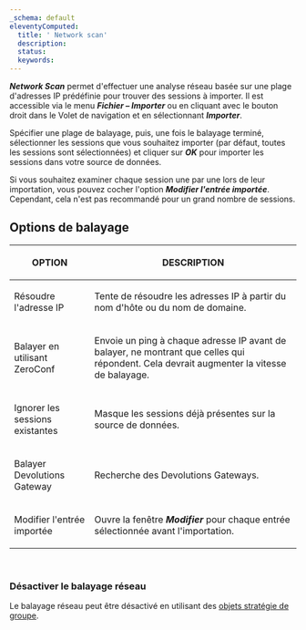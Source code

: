 ```yaml
---
_schema: default
eleventyComputed:
  title: ' Network scan'
  description:
  status:
  keywords:
---
```

***Network Scan*** permet d'effectuer une analyse réseau basée sur une plage d'adresses IP prédéfinie pour trouver des sessions à importer. Il est accessible via le menu ***Fichier – Importer*** ou en cliquant avec le bouton droit dans le Volet de navigation et en sélectionnant ***Importer***.

Spécifier une plage de balayage, puis, une fois le balayage terminé, sélectionner les sessions que vous souhaitez importer (par défaut, toutes les sessions sont sélectionnées) et cliquer sur ***OK*** pour importer les sessions dans votre source de données.

Si vous souhaitez examiner chaque session une par une lors de leur importation, vous pouvez cocher l'option ***Modifier l'entrée importée***. Cependant, cela n'est pas recommandé pour un grand nombre de sessions.

## **Options de balayage**

<table><thead><tr><th><p><strong>OPTION</strong></p></th><th><p><strong>DESCRIPTION</strong></p></th></tr></thead><tbody><tr><td><p>Résoudre l'adresse IP</p></td><td><p>Tente de résoudre les adresses IP à partir du nom d'hôte ou du nom de domaine.</p></td></tr><tr><td><p>Balayer en utilisant ZeroConf</p></td><td><p>Envoie un ping à chaque adresse IP avant de balayer, ne montrant que celles qui répondent. Cela devrait augmenter la vitesse de balayage.</p></td></tr><tr><td><p>Ignorer les sessions existantes</p></td><td><p>Masque les sessions déjà présentes sur la source de données.</p></td></tr><tr><td><p>Balayer Devolutions Gateway</p></td><td><p>Recherche des Devolutions Gateways.</p></td></tr><tr><td><p>Modifier l'entrée importée</p></td><td><p>Ouvre la fenêtre <em><strong>Modifier</strong></em> pour chaque entrée sélectionnée avant l'importation.</p></td></tr></tbody></table>

&nbsp;

### Désactiver le balayage réseau

Le balayage réseau peut être désactivé en utilisant des [objets stratégie de groupe](/rdm/kb/rdm-windows/how-to-articles/group-policies/#disable-network-scan).

&nbsp;

&nbsp;
